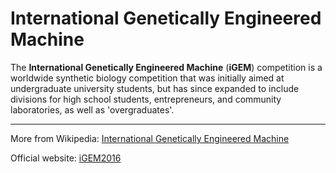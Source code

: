 # International Genetically Engineered Machine
The **International Genetically Engineered Machine** (**iGEM**) competition is a worldwide synthetic biology competition that was initially aimed at undergraduate university students, but has since expanded to include divisions for high school students, entrepreneurs, and community laboratories, as well as 'overgraduates'.


----------
More from Wikipedia: [International Genetically Engineered Machine](https://en.wikipedia.org/wiki/International_Genetically_Engineered_Machine)

Official website: [iGEM2016](http://2016.igem.org/Main_Page)
